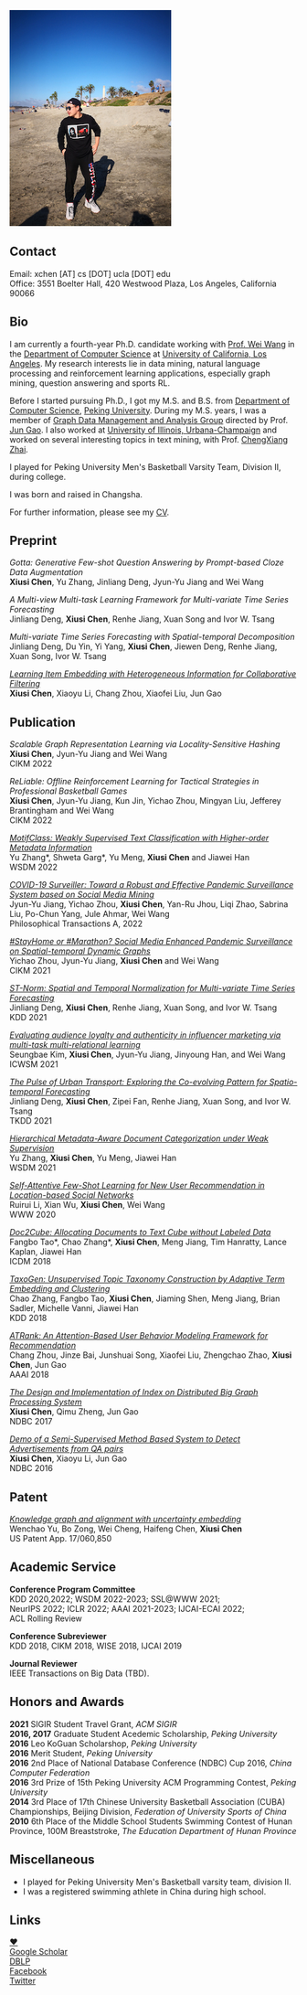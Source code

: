 
[<img src="images/IMG_1847.JPG" alt="Portrait"/>](https://sites.google.com/site/ruihanwu14/)

## Contact
Email: xchen [AT] cs [DOT] ucla [DOT] edu    
Office: 3551 Boelter Hall, 420 Westwood Plaza, Los Angeles, California 90066    

<!-- ## What's New
2018-09-10 Start my Ph.D. journey @ UCLA!

2018-08-17 One paper got accepted by ICDM'18.

2018-05-06 One paper got accepted by KDD'18.

2018-11-09 One paper got accepted by AAAI'18.

2017-10-01 Submitted one paper to ICDE'18.

2017-09-12 Submitted two papers to AAAI'18.

2017-04-12 Our paper on Index of distributed graph data processing systems was accepted by [NDBC 2017](http://www.cs.zju.edu.cn/ndbc2017/)! See you in Hangzhou this Autumn!

2017-06-30 Visiting Prof. [ChengXiang Zhai](http://czhai.cs.illinois.edu/)'s [TIMAN](http://sifaka.cs.uiuc.edu/ir/index.html) Group at CS@UIUC for 6 months.

2017-05-23 Submitted one paper to CIKM'17.

2016-09-26 Start my internship as a research intern at [Alibaba Group](http://www.alibabagroup.com/en/global/home)

2016-04-12 Our paper on Semi-supervised advertisement detection was accepted by [NDBC 2016](http://csse.szu.edu.cn/ndbc2016/index.shtml)! See you in Shenzhen this Autumn!

2015-07-06 I graduated from [Peking University](http://www.pku.edu.cn/) where I spent 4 wonderful years and made lots of great friends. I am grateful to Prof. [Jun Gao]() for his support throughout the years. [My thesis](papers/thesis.pdf)

2014-10-26 I am honor to compete on behalf of Peking University at the 17th Chinese University Basketball Association (CUBA) Championships, Beijing Division. We are the 3rd Place!
 -->

## Bio
I am currently a fourth-year Ph.D. candidate working with [Prof. Wei Wang](http://web.cs.ucla.edu/~weiwang/) in the [Department of Computer Science](https://www.cs.ucla.edu/) at  [University of California, Los Angeles](http://www.ucla.edu/). My research interests lie in data mining, natural language processing and reinforcement learning applications, especially graph mining, question answering and sports RL.

Before I started pursuing Ph.D., I got my M.S. and B.S. from [Department of Computer Science](https://cs.pku.edu.cn/), [Peking University](https://english.pku.edu.cn/). During my M.S. years, I was a member of [Graph Data Management and Analysis Group]() directed by Prof. [Jun Gao](http://eecs.pku.edu.cn/teaching/inservice/search/Detail/?ID=1817). I also worked at [University of Illinois, Urbana-Champaign](http://www.cs.uiuc.edu/) and worked on several interesting topics in text mining, with Prof. [ChengXiang Zhai](http://czhai.cs.illinois.edu/).

I played for Peking University Men's Basketball Varsity Team, Division II, during college.

I was born and raised in Changsha.

For further information, please see my [CV](CV.pdf).

## Preprint
_Gotta: Generative Few-shot Question Answering by Prompt-based Cloze Data Augmentation_    
**Xiusi Chen**, Yu Zhang, Jinliang Deng, Jyun-Yu Jiang and Wei Wang    

_A Multi-view Multi-task Learning Framework for Multi-variate Time Series Forecasting_    
Jinliang Deng, **Xiusi Chen**, Renhe Jiang, Xuan Song and Ivor W. Tsang    

_Multi-variate Time Series Forecasting with Spatial-temporal Decomposition_    
Jinliang Deng, Du Yin, Yi Yang, **Xiusi Chen**, Jiewen Deng, Renhe Jiang, Xuan Song, Ivor W. Tsang    

[_Learning Item Embedding with Heterogeneous Information for Collaborative Filtering_](papers/icde18.pdf)    
**Xiusi Chen**, Xiaoyu Li, Chang Zhou, Xiaofei Liu, Jun Gao    


## Publication
_Scalable Graph Representation Learning via Locality-Sensitive Hashing_    
**Xiusi Chen**, Jyun-Yu Jiang and Wei Wang    
CIKM 2022

_ReLiable: Offline Reinforcement Learning for Tactical Strategies in Professional Basketball Games_    
**Xiusi Chen**, Jyun-Yu Jiang, Kun Jin, Yichao Zhou, Mingyan Liu, Jefferey Brantingham and Wei Wang    
CIKM 2022

[_MotifClass: Weakly Supervised Text Classification with Higher-order Metadata Information_](https://arxiv.org/pdf/2111.04022.pdf)    
Yu Zhang\*, Shweta Garg\*, Yu Meng, **Xiusi Chen** and Jiawei Han    
WSDM 2022

[_COVID-19 Surveiller: Toward a Robust and Effective Pandemic Surveillance System based on Social Media Mining_](https://royalsocietypublishing.org/doi/epdf/10.1098/rsta.2021.0125)    
Jyun-Yu Jiang, Yichao Zhou, **Xiusi Chen**, Yan-Ru Jhou, Liqi Zhao, Sabrina Liu, Po-Chun Yang, Jule Ahmar, Wei Wang    
Philosophical Transactions A, 2022

[_\#StayHome or \#Marathon? Social Media Enhanced Pandemic Surveillance on Spatial-temporal Dynamic Graphs_](https://dl.acm.org/doi/pdf/10.1145/3459637.3482222)    
Yichao Zhou, Jyun-Yu Jiang, **Xiusi Chen** and Wei Wang    
CIKM 2021

[_ST-Norm: Spatial and Temporal Normalization for Multi-variate Time Series Forecasting_](https://dl.acm.org/doi/10.1145/3447548.3467330)    
Jinliang Deng, **Xiusi Chen**, Renhe Jiang, Xuan Song, and Ivor W. Tsang    
KDD 2021

[_Evaluating audience loyalty and authenticity in influencer marketing via multi-task multi-relational learning_](https://ojs.aaai.org/index.php/ICWSM/article/view/18060/17863)    
Seungbae Kim, **Xiusi Chen**, Jyun-Yu Jiang, Jinyoung Han, and Wei Wang    
ICWSM 2021

[_The Pulse of Urban Transport: Exploring the Co-evolving Pattern for Spatio-temporal Forecasting_](https://dl.acm.org/doi/10.1145/3450528)    
Jinliang Deng, **Xiusi Chen**, Zipei Fan, Renhe Jiang, Xuan Song, and Ivor W. Tsang    
TKDD 2021

[_Hierarchical Metadata-Aware Document Categorization under Weak Supervision_](https://arxiv.org/pdf/2010.13556)    
Yu Zhang, **Xiusi Chen**, Yu Meng, Jiawei Han    
WSDM 2021

[_Self-Attentive Few-Shot Learning for New User Recommendation in Location-based Social Networks_](https://dl.acm.org/doi/pdf/10.1145/3366423.3379994)    
Ruirui Li, Xian Wu, **Xiusi Chen**, Wei Wang    
WWW 2020

[_Doc2Cube: Allocating Documents to Text Cube without Labeled Data_](http://chaozhang.org/papers/icdm18.pdf)    
Fangbo Tao\*, Chao Zhang\*, **Xiusi Chen**, Meng Jiang, Tim Hanratty, Lance Kaplan, Jiawei Han    
ICDM 2018

[_TaxoGen: Unsupervised Topic Taxonomy Construction by Adaptive Term Embedding and Clustering_](http://delivery.acm.org/10.1145/3230000/3220064/p2701-zhang.pdf?ip=131.179.49.186&id=3220064&acc=ACTIVE%20SERVICE&key=CA367851C7E3CE77%2E79535EF926D6BC05%2E4D4702B0C3E38B35%2E4D4702B0C3E38B35&__acm__=1543628672_ac235d30fba1750ceaae158e46248e19)    
Chao Zhang, Fangbo Tao, **Xiusi Chen**, Jiaming Shen, Meng Jiang, Brian Sadler, Michelle Vanni, Jiawei Han     
KDD 2018

[_ATRank: An Attention-Based User Behavior Modeling Framework for Recommendation_](papers/aaai18_zhou.pdf)    
Chang Zhou, Jinze Bai, Junshuai Song, Xiaofei Liu, Zhengchao Zhao, **Xiusi Chen**, Jun Gao    
AAAI 2018

[_The Design and Implementation of Index on Distributed Big Graph Processing System_](papers/ndbc17short.pdf)    
**Xiusi Chen**, Qimu Zheng, Jun Gao    
NDBC 2017

[_Demo of a Semi-Supervised Method Based System to Detect Advertisements from QA pairs_](papers/ndbc16.pdf)    
**Xiusi Chen**, Xiaoyu Li, Jun Gao    
NDBC 2016


## Patent
[_Knowledge graph and alignment with uncertainty embedding_](https://patentimages.storage.googleapis.com/bb/ae/b3/bdfd4a1c6a8528/US20210103706A1.pdf)    
Wenchao Yu, Bo Zong, Wei Cheng, Haifeng Chen, **Xiusi Chen**    
US Patent App. 17/060,850


## Academic Service
**Conference Program Committee**        
KDD 2020,2022; WSDM 2022-2023; SSL@WWW 2021;    
NeurIPS 2022; ICLR 2022; AAAI 2021-2023; IJCAI-ECAI 2022;    
ACL Rolling Review    

**Conference Subreviewer**    
KDD 2018, CIKM 2018, WISE 2018, IJCAI 2019

**Journal Reviewer**    
IEEE Transactions on Big Data (TBD).

## Honors and Awards
**2021**  SIGIR Student Travel Grant, _ACM SIGIR_    
**2016, 2017**  Graduate Student Acedemic Scholarship, _Peking University_     
**2016**  Leo KoGuan Scholarshop, _Peking University_    
**2016**  Merit Student, _Peking University_     
**2016**  2nd Place of National Database Conference (NDBC) Cup 2016, _China Computer Federation_    
**2016**  3rd Prize of 15th Peking University ACM Programming Contest, _Peking University_    
**2014**  3rd Place of 17th Chinese University Basketball Association (CUBA) Championships, Beijing Division, _Federation of University Sports of China_   
**2010**  6th Place of the Middle School Students Swimming Contest of Hunan Province, 100M Breaststroke, _The Education Department of Hunan Province_    

## Miscellaneous

*   I played for Peking University Men's Basketball varsity team, division II.
*   I was a registered swimming athlete in China during high school.

## Links
[❤️](https://sites.google.com/site/ruihanwu14/)    
[Google Scholar](https://scholar.google.com/citations?user=JqGAil4AAAAJ)    
[DBLP](https://dblp.org/pid/210/1049)    
[Facebook](https://www.facebook.com/xiusi.chen)    
[Twitter](https://twitter.com/XtremSup)    




